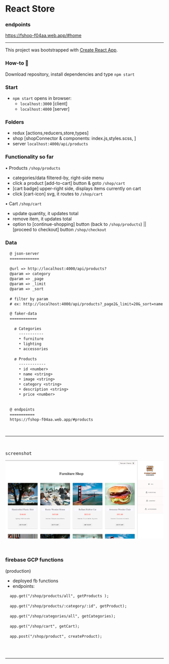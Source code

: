 # React Store

### endpoints
https://fshop-f04aa.web.app/#home

<hr />

This project was bootstrapped with [Create React App](https://github.com/facebook/create-react-app).


### How-to :card_index:

Download repository, install dependencies and type `npm start`

### Start
- `npm start` opens in browser:
  + `localhost:3000` [client]
  + `localhost:4000` [server]


### Folders
- redux [actions,reducers,store,types]
- shop [shopConnector & components: index.js,styles.scss, ]
- server `localhost:4000/api/products`


### Functionality so far

• Products  `/shop/products`
- categories/data filtered-by, right-side menu
- click a product [add-to-cart] button & goto `/shop/cart`
- [cart badge] upper-right side, displays items currently on cart
- click [cart-icon] svg, it routes to `/shop/cart`



• Cart `/shop/cart`

- update quantity, it updates total
- remove item, it updates total
- option to [continue-shopping] button (back to `/shop/products`) || [proceed to checkout]
  button `/shop/checkout`


### Data

```
  @ json-server
  =============

  @url => http://localhost:4000/api/products?
  @param => category
  @param => _page
  @param => _limit
  @param => _sort

  # filter by param
  # ex: http://localhost:4000/api/products?_page2&_limit=20&_sort=name

```


```
  @ faker-data
  ============

    ø Categories
      -----------
      • furniture
      • lighting
      • accessories

    ø Products
      ------------
      • id <number>
      • name <string>
      • image <string>
      • category <string>
      • description <string>
      • price <number>


  @ endpoints
  ===========
  https://fshop-f04aa.web.app/#products

```
<br />
<hr />
<br />

<kbd>screenshot</kbd>

![](src/images/screenshot.png)

<br/>








### firebase GCP functions
(production)

- deployed fb functions
- endpoints:

```
  app.get("/shop/products/all", getProducts );

  app.get("/shop/products/:category/:id", getProduct);

  app.get("/shop/categories/all", getCategories);

  app.get("/shop/cart", getCart);

  app.post("/shop/product", createProduct);

```






<br />
<br />

<hr />



